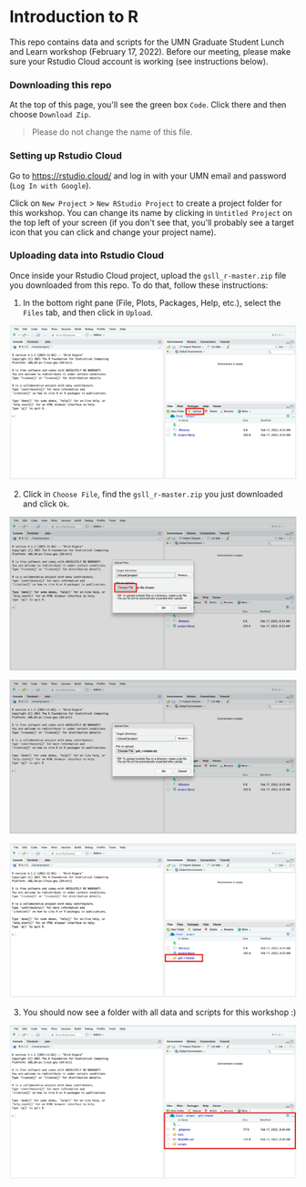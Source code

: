 # Introduction to R

This repo contains data and scripts for the UMN Graduate Student Lunch and Learn workshop (February 17, 2022). Before our meeting, please make sure your Rstudio Cloud account is working (see instructions below).



### Downloading this repo

At the top of this page, you'll see the green box `Code`. Click there and then choose `Download Zip`.
> Please do not change the name of this file.


### Setting up Rstudio Cloud

Go to https://rstudio.cloud/ and log in with your UMN email and password (`Log In with Google`).

Click on `New Project` > `New RStudio Project` to create a project folder for this workshop. You can change its name by clicking in `Untitled Project` on the top left of your screen (if you don't see that, you'll probably see a target icon that you can click and change your project name).



### Uploading data into Rstudio Cloud

Once inside your Rstudio Cloud project, upload the `gsll_r-master.zip` file you downloaded from this repo. To do that, follow these instructions:

1. In the bottom right pane (File, Plots, Packages, Help, etc.), select the `Files` tab, and then click in `Upload`.

  ![](instructions/upload1.png)

2. Click in `Choose File`, find the `gsll_r-master.zip` you just downloaded and click `Ok`.

  ![](instructions/upload2.png)

  ![](instructions/upload3.png)

  ![](instructions/upload4.png)

3. You should now see a folder with all data and scripts for this workshop :)

  ![](instructions/upload5.png)

